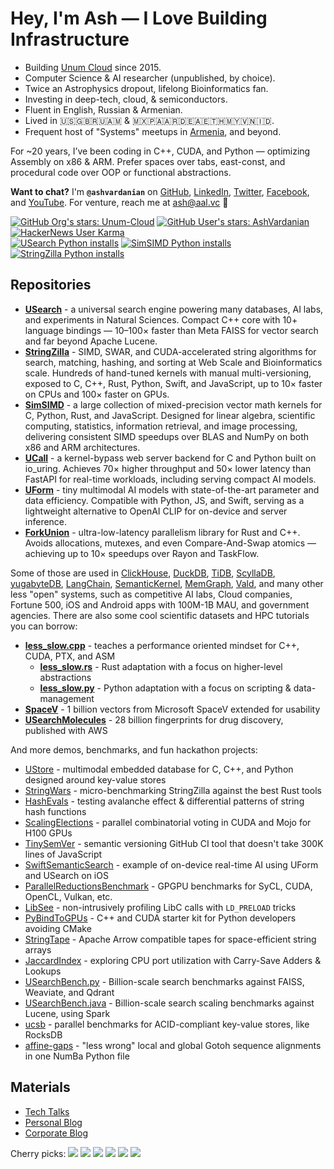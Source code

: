 # Hey, I'm Ash — I Love Building Infrastructure

- Building [Unum Cloud](https://unum.cloud) since 2015.
- Computer Science & AI researcher (unpublished, by choice).
- Twice an Astrophysics dropout, lifelong Bioinformatics fan.
- Investing in deep-tech, cloud, & semiconductors.
- Fluent in English, Russian & Armenian.
- Lived in 🇺🇸🇬🇧🇷🇺🇦🇲 & 🇲🇽🇵🇦🇦🇷🇩🇪🇦🇪🇹🇭🇲🇾🇻🇳🇮🇩.
- Frequent host of "Systems" meetups in [Armenia](https://github.com/cpp-armenia/meetings), and beyond.

For ~20 years, I’ve been coding in C++, CUDA, and Python — optimizing Assembly on x86 & ARM.
Prefer spaces over tabs, east-const, and procedural code over OOP or functional abstractions.

__Want to chat?__
I'm __`@ashvardanian`__ on [GitHub](https://github.com/ashvardanian), [LinkedIn](https://linkedin.com/in/ashvardanian), [Twitter](https://twitter.com/ashvardanian), [Facebook](https://fb.com/ashvardanian), and [YouTube](https://youtube.com/playlist?list=PL2kcrNAeGTFzZbccNB3P_xruYPskMmwRT).
For venture, reach me at ash@aal.vc 🤗

[![GitHub Org's stars: Unum-Cloud](https://img.shields.io/github/stars/unum-cloud?style=social&label=Unum%20Stars)](https://github.com/unum-cloud)
[![GitHub User's stars: AshVardanian](https://img.shields.io/github/stars/ashvardanian?style=social&label=Personal%20Stars)](https://github.com/ashvardanian)
[![HackerNews User Karma](https://img.shields.io/hackernews/user-karma/ashvardanian?label=HackerNews)](https://ashvardanian.com/about#hackernews) <br/>
[![USearch Python installs](https://static.pepy.tech/personalized-badge/usearch?period=total&units=abbreviation&left_color=black&right_color=blue&left_text=USearch%20Python%20installs)](https://github.com/unum-cloud/usearch)
[![SimSIMD Python installs](https://static.pepy.tech/personalized-badge/simsimd?period=total&units=abbreviation&left_color=black&right_color=blue&left_text=SimSIMD%20Python%20installs)](https://github.com/ashvardanian/simsimd)
[![StringZilla Python installs](https://static.pepy.tech/personalized-badge/stringzilla?period=total&units=abbreviation&left_color=black&right_color=blue&left_text=StringZilla%20Python%20installs)](https://github.com/ashvardanian/stringzilla)

## Repositories

- __[USearch](https://github.com/unum-cloud/USearch)__ - a universal search engine powering many databases, AI labs, and experiments in Natural Sciences. Compact C++ core with 10+ language bindings — 10–100× faster than Meta FAISS for vector search and far beyond Apache Lucene.
- __[StringZilla](https://github.com/ashvardanian/StringZilla)__ - SIMD, SWAR, and CUDA-accelerated string algorithms for search, matching, hashing, and sorting at Web Scale and Bioinformatics scale. Hundreds of hand-tuned kernels with manual multi-versioning, exposed to C, C++, Rust, Python, Swift, and JavaScript, up to 10× faster on CPUs and 100× faster on GPUs.
- __[SimSIMD](https://github.com/ashvardanian/SimSIMD)__ - a large collection of mixed-precision vector math kernels for C, Python, Rust, and JavaScript. Designed for linear algebra, scientific computing, statistics, information retrieval, and image processing, delivering consistent SIMD speedups over BLAS and NumPy on both x86 and ARM architectures.
- __[UCall](https://github.com/unum-cloud/UCall)__ - a kernel-bypass web server backend for C and Python built on io_uring. Achieves 70× higher throughput and 50× lower latency than FastAPI for real-time workloads, including serving compact AI models.
- __[UForm](https://github.com/unum-cloud/UForm)__ - tiny multimodal AI models with state-of-the-art parameter and data efficiency. Compatible with Python, JS, and Swift, serving as a lightweight alternative to OpenAI CLIP for on-device and server inference.
- __[ForkUnion](https://github.com/ashvardanian/ForkUnion)__ - ultra-low-latency parallelism library for Rust and C++. Avoids allocations, mutexes, and even Compare-And-Swap atomics — achieving up to 10× speedups over Rayon and TaskFlow.

Some of those are used in [ClickHouse](https://github.com/ClickHouse/ClickHouse), [DuckDB](https://github.com/duckdb/duckdb), [TiDB](https://github.com/pingcap/tidb), [ScyllaDB](https://github.com/scylladb/scylladb), [yugabyteDB](https://github.com/yugabyte/yugabyte-db), [LangChain](https://github.com/langchain-ai/langchain), [SemanticKernel](https://github.com/microsoft/semantic-kernel), [MemGraph](https://github.com/memgraph), [Vald](https://github.com/vdaas/vald), and many other less "open" systems, such as competitive AI labs, Cloud companies, Fortune 500, iOS and Android apps with 100M-1B MAU, and government agencies.
There are also some cool scientific datasets and HPC tutorials you can borrow:

- __[less_slow.cpp](https://github.com/ashvardanian/less_slow.cpp)__ - teaches a performance oriented mindset for C++, CUDA, PTX, and ASM
  - __[less_slow.rs](https://github.com/ashvardanian/less_slow.rs)__ - Rust adaptation with a focus on higher-level abstractions
  - __[less_slow.py](https://github.com/ashvardanian/less_slow.py)__ - Python adaptation with a focus on scripting & data-management
- __[SpaceV](https://github.com/ashvardanian/SpaceV)__ - 1 billion vectors from Microsoft SpaceV extended for usability
- __[USearchMolecules](https://github.com/ashvardanian/usearch-molecules)__ - 28 billion fingerprints for drug discovery, published with AWS

And more demos, benchmarks, and fun hackathon projects:

- [UStore](https://github.com/unum-cloud/UStore) - multimodal embedded database for C, C++, and Python designed around key-value stores
- [StringWars](https://github.com/ashvardanian/StringWars) - micro-benchmarking StringZilla against the best Rust tools
- [HashEvals](https://github.com/ashvardanian/HashEvals) - testing avalanche effect & differential patterns of string hash functions
- [ScalingElections](https://github.com/ashvardanian/ScalingElections) - parallel combinatorial voting in CUDA and Mojo for H100 GPUs
- [TinySemVer](https://github.com/ashvardanian/TinySemVer) - semantic versioning GitHub CI tool that doesn't take 300K lines of JavaScript
- [SwiftSemanticSearch](https://github.com/ashvardanian/SwiftSemanticSearch) - example of on-device real-time AI using UForm and USearch on iOS
- [ParallelReductionsBenchmark](https://github.com/ashvardanian/ParallelReductionsBenchmark) - GPGPU benchmarks for SyCL, CUDA, OpenCL, Vulkan, etc.
- [LibSee](https://github.com/ashvardanian/libsee) - non-intrusively profiling LibC calls with `LD_PRELOAD` tricks
- [PyBindToGPUs](https://github.com/ashvardanian/PyBindToGPUs) - C++ and CUDA starter kit for Python developers avoiding CMake
- [StringTape](https://github.com/ashvardanian/StringTape) - Apache Arrow compatible tapes for space-efficient string arrays
- [JaccardIndex](https://github.com/ashvardanian/JaccardIndex) - exploring CPU port utilization with Carry-Save Adders & Lookups
- [USearchBench.py](https://github.com/ashvardanian/USearchBench.py) - Billion-scale search benchmarks against FAISS, Weaviate, and Qdrant
- [USearchBench.java](https://github.com/ashvardanian/USearchBench.java) - Billion-scale search scaling benchmarks against Lucene, using Spark
- [ucsb](https://github.com/unum-cloud/ucsb) - parallel benchmarks for ACID-compliant key-value stores, like RocksDB
- [affine-gaps](https://github.com/ashvardanian/affine-gaps) - "less wrong" local and global Gotoh sequence alignments in one NumBa Python file

## Materials

- [Tech Talks](https://ashvardanian.com/talks)
- [Personal Blog](https://ashvardanian.com/archives)
- [Corporate Blog](https://www.unum.cloud/blog)

Cherry picks:
[![](https://img.shields.io/youtube/views/bDRo7Cf7x1o?label=Matrix%20Multiplication%20Assembly%20Instructions%2C%202025)](https://www.youtube.com/watch?v=bDRo7Cf7x1o&list=PL2kcrNAeGTFzZbccNB3P_xruYPskMmwRT)
[![](https://img.shields.io/youtube/views/ybWeUf_hC7o?label=Designing%20the%20fastest%20ACID%20Key-Value%20Store%2C%202022)](https://www.youtube.com/watch?v=ybWeUf_hC7o&list=PL2kcrNAeGTFzZbccNB3P_xruYPskMmwRT)
[![](https://img.shields.io/youtube/views/AA4RI6o0h1U?label=Dive%20into%20the%20general%20purpose%20GPU%20programming%2C%202019)](https://www.youtube.com/watch?v=AA4RI6o0h1U&list=PL2kcrNAeGTFzZbccNB3P_xruYPskMmwRT)
[![](https://img.shields.io/youtube/views/PQKYc0zK0iU?label=Bird's%20Eye%20View%20of%20Open-Source%20AI%20Infrastructure%2C%202023)](https://www.youtube.com/watch?v=PQKYc0zK0iU&list=PL2kcrNAeGTFzZbccNB3P_xruYPskMmwRT&t=65s)
[![](https://img.shields.io/youtube/views/UMrhB3icP9w?label=Vector%20Search%20and%20Databases%20at%20Scale%2C%202023)](https://www.youtube.com/watch?v=UMrhB3icP9w&list=PL2kcrNAeGTFzZbccNB3P_xruYPskMmwRT&t=65s)
[![](https://img.shields.io/youtube/views/L9ELuU3GeNc?label=Fantastic%20Data%20Science%20Libraries%20and%20Where%20to%20Find%20Them%2C%202023)](https://www.youtube.com/watch?v=L9ELuU3GeNc&list=PL2kcrNAeGTFzZbccNB3P_xruYPskMmwRT)

